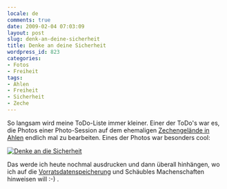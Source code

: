 ```yaml
---
locale: de
comments: true
date: 2009-02-04 07:03:09
layout: post
slug: denk-an-deine-sicherheit
title: Denke an deine Sicherheit
wordpress_id: 823
categories:
- Fotos
- Freiheit
tags:
- Ahlen
- Freiheit
- Sicherheit
- Zeche
---
```


So langsam wird meine ToDo-Liste immer kleiner. Einer der ToDo's war es, die
Photos einer Photo-Session auf dem ehemaligen
[Zechengelände in Ahlen](http://de.wikipedia.org/wiki/Zeche_Westfalen) 
endlich mal zu bearbeiten. Eines der Photos war besonders cool:

[![Denke an die Sicherheit](http://farm4.static.flickr.com/3325/3252680712_43483caa2f.jpg)](http://www.flickr.com/photos/wannawork/3252680712/)

Das werde ich heute nochmal ausdrucken und dann überall hinhängen, wo ich auf
die [Vorratsdatenspeicherung](http://www.vorratsdatenspeicherung.de/) und
Schäubles Machenschaften hinweisen will :-) .
